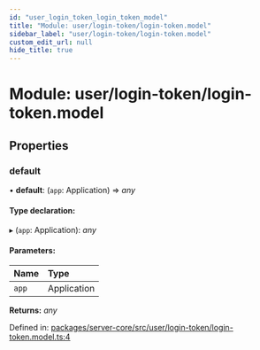 ```yaml
---
id: "user_login_token_login_token_model"
title: "Module: user/login-token/login-token.model"
sidebar_label: "user/login-token/login-token.model"
custom_edit_url: null
hide_title: true
---
```


# Module: user/login-token/login-token.model

## Properties

### default

• **default**: (`app`: Application) => *any*

#### Type declaration:

▸ (`app`: Application): *any*

#### Parameters:

| Name | Type |
| :------ | :------ |
| `app` | Application |

**Returns:** *any*

Defined in: [packages/server-core/src/user/login-token/login-token.model.ts:4](https://github.com/xr3ngine/xr3ngine/blob/7e8e151f1/packages/server-core/src/user/login-token/login-token.model.ts#L4)
